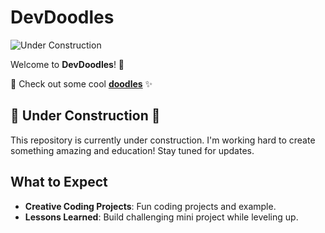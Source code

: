 # DevDoodles

![Under Construction](https://img.shields.io/badge/status-under%20construction-orange?style=for-the-badge)

Welcome to **DevDoodles**! 🎨

🔗 Check out some cool [**doodles**](https://pbrovarnik.github.io/dev-doodles) ✨

## 🚧 Under Construction 🚧

This repository is currently under construction. I'm working hard to create something amazing and education! Stay tuned for updates.

## What to Expect

- **Creative Coding Projects**: Fun coding projects and example.
- **Lessons Learned**: Build challenging mini project while leveling up.
